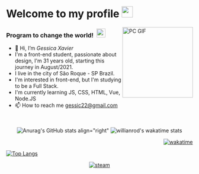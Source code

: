 # Welcome to my profile&nbsp;<img src="https://github.com/TheDudeThatCode/TheDudeThatCode/blob/master/Assets/Mario_Hello_Big.gif" width="30px">


<img align="right" alt="PC GIF" src="https://i.giphy.com/media/xFkbhJ4KFLW8twElm9/giphy.webp" width="190" />

### **Program to change the world!** &nbsp;<img src="https://github.com/TheDudeThatCode/TheDudeThatCode/blob/master/Assets/Earth.gif" width="24px">

- 👋 Hi, I’m *Gessica Xavier*
- I'm a front-end student, passionate about design, I'm 31 years old, starting this journey in August/2021.
- I live in the city of São Roque - SP Brazil.
- I'm interested in front-end, but I'm studying to be a Full Stack.
- I'm currently learning JS, CSS, HTML, Vue, Node.JS
- 📫 How to reach me gessic22@gmail.com

&nbsp;
&nbsp;
<p align=center
  
![Anurag's GitHub stats align="right"](https://github-readme-stats.vercel.app/api?username=gessic22&show_icons=true&theme=default)
![willianrod's wakatime stats](https://github-readme-stats.vercel.app/api/wakatime?username=gessic22)

>
<p align=right 
         
[![wakatime](https://wakatime.com/badge/user/9fc2da54-5934-4362-913a-0c7f241acc32.svg)](https://wakatime.com/@9fc2da54-5934-4362-913a-0c7f241acc32)
>
<p align=left

[![Top Langs](https://github-readme-stats.vercel.app/api/top-langs/?username=gessic22&layout=compact)](https://github.com/gessic22/github-readme-stats)

 >
<p align=center
   
[![steam](https://img.shields.io/badge/Steam-000000?style=for-the-badge&logo=steam&logoColor=white)](https://steamcommunity.com/id/gessic22/)

>
